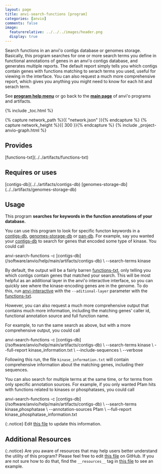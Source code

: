 ```yaml
---
layout: page
title: anvi-search-functions [program]
categories: [anvio]
comments: false
image:
  featurerelative: ../../../images/header.png
  display: true
---
```


Search functions in an anvi&#39;o contigs database or genomes storage. Basically, this program searches for one or more search terms you define in functional annotations of genes in an anvi&#39;o contigs database, and generates multiple reports. The default report simply tells you which contigs contain genes with functions matching to serach terms you used, useful for viewing in the interface. You can also request a much more comprehensive report, which gives you anything you might need to know for each hit and serach term.

See **[program help menu](../../../vignette#anvi-search-functions)** or go back to the **[main page](../../)** of anvi'o programs and artifacts.


{% include _toc.html %}
<div id="svg" class="subnetwork"></div>
{% capture network_path %}{{ "network.json" }}{% endcapture %}
{% capture network_height %}{{ 300 }}{% endcapture %}
{% include _project-anvio-graph.html %}


## Provides

<p style="text-align: left" markdown="1"><span class="artifact-p">[functions-txt](../../artifacts/functions-txt)</span></p>

## Requires or uses

<p style="text-align: left" markdown="1"><span class="artifact-r">[contigs-db](../../artifacts/contigs-db)</span> <span class="artifact-r">[genomes-storage-db](../../artifacts/genomes-storage-db)</span></p>

## Usage


This program **searches for keywords in the function annotations of your database.** 

You can use this program to look for specific functon keywords in a <span class="artifact-n">[contigs-db](/software/anvio/help/main/artifacts/contigs-db)</span>, <span class="artifact-n">[genomes-storage-db](/software/anvio/help/main/artifacts/genomes-storage-db)</span> or <span class="artifact-n">[pan-db](/software/anvio/help/main/artifacts/pan-db)</span>. For example, say you wanted your <span class="artifact-n">[contigs-db](/software/anvio/help/main/artifacts/contigs-db)</span> to search for genes that encoded some type of kinase. You could call 

<div class="codeblock" markdown="1">
anvi&#45;search&#45;functions &#45;c <span class="artifact&#45;n">[contigs&#45;db](/software/anvio/help/main/artifacts/contigs&#45;db)</span> \
                      &#45;&#45;search&#45;terms kinase
</div>

By default, the output will be a fairly barren <span class="artifact-n">[functions-txt](/software/anvio/help/main/artifacts/functions-txt)</span>, only telling you which contigs contain genes that matched your search. This will be most helpful as an additional layer in the anvi'o interactive interface, so you can quickly see where the kinase-encoding genes are in the genome. To do this, run <span class="artifact-n">[anvi-interactive](/software/anvio/help/main/programs/anvi-interactive)</span> with the `--aditional-layer` parameter with the <span class="artifact-n">[functions-txt](/software/anvio/help/main/artifacts/functions-txt)</span>. 

However, you can also request a much more comprehensive output that contains much more information, including the matching genes' caller id, functional annotation source and full function name. 

For example, to run the same search as above, but with a more comprehensive output, you could call 

<div class="codeblock" markdown="1">
anvi&#45;search&#45;functions &#45;c <span class="artifact&#45;n">[contigs&#45;db](/software/anvio/help/main/artifacts/contigs&#45;db)</span> \
                      &#45;&#45;search&#45;terms kinase \
                      &#45;&#45;full&#45;report kinase_information.txt \
                      &#45;&#45;include&#45;sequences \
                      &#45;&#45;verbose
</div>

Following this run, the file `kinase_information.txt` will contain comprehensive information about the matching genes, including their sequences. 

You can also search for multiple terms at the same time, or for terms from only specific annotation sources. For example, if you only wanted Pfam hits with functions related to kinases or phosphatases, you could call 

<div class="codeblock" markdown="1">
anvi&#45;search&#45;functions &#45;c <span class="artifact&#45;n">[contigs&#45;db](/software/anvio/help/main/artifacts/contigs&#45;db)</span> \
                      &#45;&#45;search&#45;terms kinase,phosphatase \
                      &#45;&#45;annotation&#45;sources Pfam \ 
                      &#45;&#45;full&#45;report kinase_phosphatase_information.txt
</div>


{:.notice}
Edit [this file](https://github.com/merenlab/anvio/tree/master/anvio/docs/programs/anvi-search-functions.md) to update this information.


## Additional Resources



{:.notice}
Are you aware of resources that may help users better understand the utility of this program? Please feel free to edit [this file](https://github.com/merenlab/anvio/tree/master/bin/anvi-search-functions) on GitHub. If you are not sure how to do that, find the `__resources__` tag in [this file](https://github.com/merenlab/anvio/blob/master/bin/anvi-interactive) to see an example.
